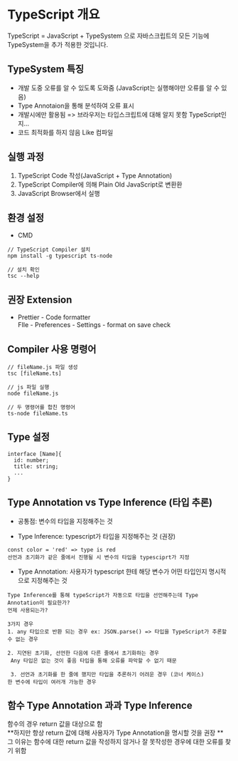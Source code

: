 # TypeScript 개요

TypeScript = JavaScript + TypeSystem 으로 자바스크립트의 모든 기능에 TypeSystem을 추가 적용한 것입니다.

## TypeSystem 특징

- 개발 도중 오류를 알 수 있도록 도와줌 (JavaScript는 실행해야만 오류를 알 수 있음)
- Type Annotaion을 통해 분석하여 오류 표시
- 개발시에만 활용됨 => 브라우저는 타입스크립트에 대해 알지 못함 TypeScript인지...
- 코드 최적화를 하지 않음 Like 컴파일

## 실행 과정

1. TypeScript Code 작성(JavaScript + Type Annotation)
2. TypeScript Compiler에 의해 Plain Old JavaScript로 변환환
3. JavaScript Browser에서 실행

## 환경 설정

- CMD

```
// TypeScript Compiler 설치
npm install -g typescript ts-node

// 설치 확인
tsc --help
```

## 권장 Extension

- Prettier - Code formatter  
  FIle - Preferences - Settings - format on save check

## Compiler 사용 명령어

```
// fileName.js 파일 생성
tsc [fileName.ts]

// js 파일 실행
node fileName.js

// 두 명령어를 합친 명령어
ts-node fileName.ts
```

## Type 설정

```
interface [Name]{
  id: number;
  title: string;
  ...
}
```

## Type Annotation vs Type Inference (타입 추론)

- 공통점: 변수의 타입을 지정해주는 것

- Type Inference: typescript가 타입을 지정해주는 것 (권장)

```
const color = 'red' => type is red
선언과 초기화가 같은 줄에서 진행될 시 변수의 타입을 typesciprt가 지정
```

- Type Annotation: 사용자가 typescript 한테 해당 변수가 어떤 타입인지 명시적으로 지정해주는 것

```
Type Inference를 통해 typeScript가 자동으로 타입을 선언해주는데 Type Annotation이 필요한가?
언제 사용되는가?

3가지 경우
1. any 타입으로 반환 되는 경우 ex: JSON.parse() => 타입을 TypeScript가 추론할 수 없는 경우

2. 지연된 초기화, 선언한 다음에 다른 줄에서 초기화하는 경우
 Any 타입은 없는 것이 좋음 타입을 통해 오류를 파악할 수 없기 때문

 3. 선언과 초기화를 한 줄에 했지만 타입을 추론하기 어려운 경우 (코너 케이스)
한 변수에 타입이 여러개 가능한 경우
```

## 함수 Type Annotation 과과 Type Inference

함수의 경우 return 값을 대상으로 함  
**하지만 항상 return 값에 대해 사용자가 Type Annotation을 명시할 것을 권장 **  
그 이유는 함수에 대한 return 값을 작성하지 않거나 잘 못작성한 경우에 대한 오류를 찾기 위함
